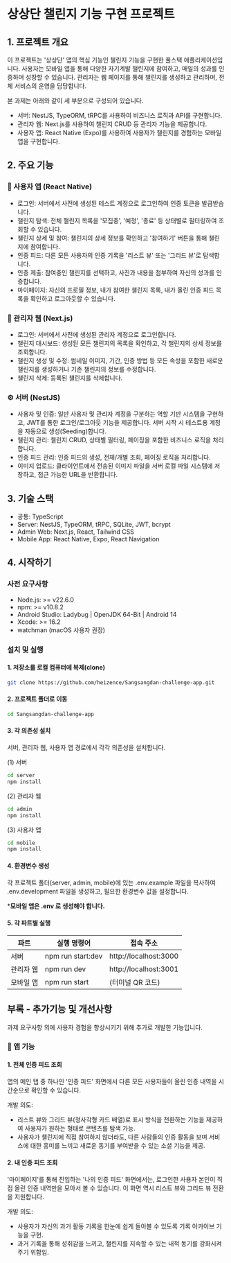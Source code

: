 # 상상단 챌린지 기능 구현 프로젝트

## 1. 프로젝트 개요

이 프로젝트는 '상상단' 앱의 핵심 기능인 챌린지 기능을 구현한 풀스택 애플리케이션입니다. 사용자는 모바일 앱을 통해 다양한 자기계발 챌린지에 참여하고, 매일의 성과를 인증하며 성장할 수 있습니다. 관리자는 웹 페이지를 통해 챌린지를 생성하고 관리하며, 전체 서비스의 운영을 담당합니다.

본 과제는 아래와 같이 세 부분으로 구성되어 있습니다.

- 서버: NestJS, TypeORM, tRPC를 사용하여 비즈니스 로직과 API를 구현합니다.
- 관리자 웹: Next.js를 사용하여 챌린지 CRUD 등 관리자 기능을 제공합니다.
- 사용자 앱: React Native (Expo)를 사용하여 사용자가 챌린지를 경험하는 모바일 앱을 구현합니다.

## 2. 주요 기능

### 👤 사용자 앱 (React Native)

- 로그인: 서버에서 사전에 생성된 테스트 계정으로 로그인하여 인증 토큰을 발급받습니다.
- 챌린지 탐색: 전체 챌린지 목록을 '모집중', '예정', '종료' 등 상태별로 필터링하여 조회할 수 있습니다.
- 챌린지 상세 및 참여: 챌린지의 상세 정보를 확인하고 '참여하기' 버튼을 통해 챌린지에 참여합니다.
- 인증 피드: 다른 모든 사용자의 인증 기록을 '리스트 뷰' 또는 '그리드 뷰'로 탐색합니다.
- 인증 제출: 참여중인 챌린지를 선택하고, 사진과 내용을 첨부하여 자신의 성과를 인증합니다.
- 마이페이지: 자신의 프로필 정보, 내가 참여한 챌린지 목록, 내가 올린 인증 피드 목록을 확인하고 로그아웃할 수 있습니다.

### 👑 관리자 웹 (Next.js)

- 로그인: 서버에서 사전에 생성된 관리자 계정으로 로그인합니다.
- 챌린지 대시보드: 생성된 모든 챌린지의 목록을 확인하고, 각 챌린지의 상세 정보를 조회합니다.
- 챌린지 생성 및 수정: 썸네일 이미지, 기간, 인증 방법 등 모든 속성을 포함한 새로운 챌린지를 생성하거나 기존 챌린지의 정보를 수정합니다.
- 챌린지 삭제: 등록된 챌린지를 삭제합니다.

### ⚙️ 서버 (NestJS)

- 사용자 및 인증: 일반 사용자 및 관리자 계정을 구분하는 역할 기반 시스템을 구현하고, JWT를 통한 로그인/로그아웃 기능을 제공합니다. 서버 시작 시 테스트용 계정을 자동으로 생성(Seeding)합니다.
- 챌린지 관리: 챌린지 CRUD, 상태별 필터링, 페이징을 포함한 비즈니스 로직을 처리합니다.
- 인증 피드 관리: 인증 피드의 생성, 전체/개별 조회, 페이징 로직을 처리합니다.
- 이미지 업로드: 클라이언트에서 전송된 이미지 파일을 서버 로컬 파일 시스템에 저장하고, 접근 가능한 URL을 반환합니다.

## 3. 기술 스택

- 공통: TypeScript
- Server: NestJS, TypeORM, tRPC, SQLite, JWT, bcrypt
- Admin Web: Next.js, React, Tailwind CSS
- Mobile App: React Native, Expo, React Navigation

## 4. 시작하기

### 사전 요구사항

- Node.js: >= v22.6.0
- npm: >= v10.8.2
- Android Studio: Ladybug | OpenJDK 64-Bit | Android 14
- Xcode: >= 16.2
- watchman (macOS 사용자 권장)

### 설치 및 실행

#### 1. 저장소를 로컬 컴퓨터에 복제(clone)

```bash
git clone https://github.com/heizence/Sangsangdan-challenge-app.git
```

#### 2. 프로젝트 폴더로 이동

```bash
cd Sangsangdan-challenge-app
```

#### 3. 각 의존성 설치

서버, 관리자 웹, 사용자 앱 경로에서 각각 의존성을 설치합니다.

(1) 서버
```bash
cd server
npm install
```

(2) 관리자 웹
```bash
cd admin
npm install
```

(3) 사용자 앱
```bash
cd mobile
npm install
```

#### 4. 환경변수 생성

각 프로젝트 폴더(server, admin, mobile)에 있는 .env.example 파일을 복사하여 .env.development 파일을 생성하고, 필요한 환경변수 값을 설정합니다.

***모바일 앱은 .env 로 생성해야 합니다.**

#### 5. 각 파트별 실행

| 파트        | 실행 명령어 | 접속 주소                               | 
| -----------| ----------- | ---------------------------------- |
| 서버        | npm run start:dev     | http://localhost:3000  |
| 관리자 웹    | npm run dev     | http://localhost:3001      |
| 모바일 앱    | npm run start     | (터미널 QR 코드) | 

## 부록 - 추가기능 및 개선사항
과제 요구사항 외에 사용자 경험을 향상시키기 위해 추가로 개발한 기능입니다.

### 📲 앱 기능
#### 1. 전체 인증 피드 조회
앱의 메인 탭 중 하나인 '인증 피드' 화면에서 다른 모든 사용자들이 올린 인증 내역을 시간순으로 확인할 수 있습니다. 

개발 의도: 
- 리스트 뷰와 그리드 뷰(정사각형 카드 배열)로 표시 방식을 전환하는 기능을 제공하여 사용자가 원하는 형태로 콘텐츠를 탐색 가능.
- 사용자가 챌린지에 직접 참여하지 않더라도, 다른 사람들의 인증 활동을 보며 서비스에 대한 흥미를 느끼고 새로운 동기를 부여받을 수 있는 소셜 기능을 제공.

#### 2. 내 인증 피드 조회
'마이페이지'를 통해 진입하는 '나의 인증 피드' 화면에서는, 로그인한 사용자 본인이 직접 올린 인증 내역만을 모아서 볼 수 있습니다. 이 화면 역시 리스트 뷰와 그리드 뷰 전환을 지원합니다.

개발 의도: 
- 사용자가 자신의 과거 활동 기록을 한눈에 쉽게 돌아볼 수 있도록 기록 아카이브 기능을 구현.
- 과거 기록을 통해 성취감을 느끼고, 챌린지를 지속할 수 있는 내적 동기를 강화시켜주기 위함임.
